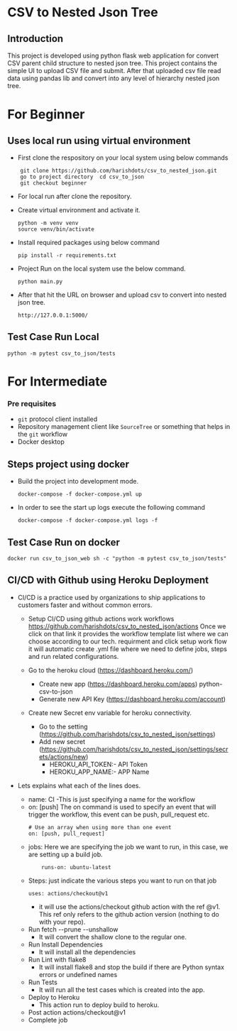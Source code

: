 # CSV to Nested Json Tree

## Introduction
This project is developed using python flask web application for convert CSV parent child structure to nested json tree.
This project contains the simple UI to upload CSV file and submit. After that uploaded csv file read data using pandas lib and convert into any level of hierarchy nested json tree.

# For Beginner

## Uses local run using virtual environment

- First clone the respository on your local system using below commands
```
    git clone https://github.com/harishdots/csv_to_nested_json.git
    go to project directory  cd csv_to_json
    git checkout beginner
```

- For local run after clone the repository.
* Create virtual environment and activate it.
    ```
    python -m venv venv
    source venv/bin/activate
    ```
* Install required packages using below command
    ```
    pip install -r requirements.txt
    ```
* Project Run on the local system use the below command.
    ```
    python main.py    
    ```
* After that hit the URL on browser and upload csv to convert into nested json tree.
    ```
    http://127.0.0.1:5000/  
    ```

## Test Case Run Local
```
python -m pytest csv_to_json/tests
```

# For Intermediate

### Pre requisites
- `git` protocol client installed
- Repository management client like `SourceTree` or something that helps in the `git` workflow
- Docker desktop

## Steps project using docker

* Build the project into development mode.
    ```
    docker-compose -f docker-compose.yml up
    ```
- In order to see the start up logs execute the following command
    ```
    docker-compose -f docker-compose.yml logs -f
    ```

## Test Case Run on docker
```
docker run csv_to_json_web sh -c "python -m pytest csv_to_json/tests"
```


## CI/CD with Github using Heroku Deployment

* CI/CD is a practice used by organizations to ship applications to customers faster and without common errors.

  - Setup CI/CD using github actions work workflows
    https://github.com/harishdots/csv_to_nested_json/actions
    Once we click on that link it provides the workflow template list where we can choose according to our tech. requirment and click setup work flow it will automatic create .yml file where we need to define jobs, steps and run related configurations.

  - Go to the heroku cloud (https://dashboard.heroku.com/)
    - Create new app (https://dashboard.heroku.com/apps) python-csv-to-json
    - Generate new API Key (https://dashboard.heroku.com/account)

  - Create new Secret env variable for heroku connectivity.
    - Go to the setting (https://github.com/harishdots/csv_to_nested_json/settings)
    - Add new secret (https://github.com/harishdots/csv_to_nested_json/settings/secrets/actions/new)
      - HEROKU_API_TOKEN:- API Token
      - HEROKU_APP_NAME:- APP Name

* Lets explains what each of the lines does.

    - name: CI
        -This is just specifying a name for the workflow
    - on: [push] The on command is used to specify an event that will trigger the workflow, this event can be push, pull_request etc.
        ```
        # Use an array when using more than one event
        on: [push, pull_request] 
        ```
    - jobs: Here we are specifying the job we want to run, in this case, we are setting up a build job.
        ```
            runs-on: ubuntu-latest
        ```
    - Steps: just indicate the various steps you want to run on that job        
        ```
        uses: actions/checkout@v1
        ```
        - it will use the actions/checkout github action with the ref @v1. This ref only refers to the github action version (nothing to do with your repo).
    - Run fetch --prune --unshallow
        - It will convert the shallow clone to the regular one.
    - Run Install Dependencies
        - It will install all the dependencies
    - Run Lint with flake8
        - It will install flake8 and stop the build if there are Python syntax errors or undefined names
    - Run Tests
        - It will run all the test cases which is created into the app.
    - Deploy to Heroku
        - This action run to deploy build to heroku.
    - Post action actions/checkout@v1
    - Complete job
